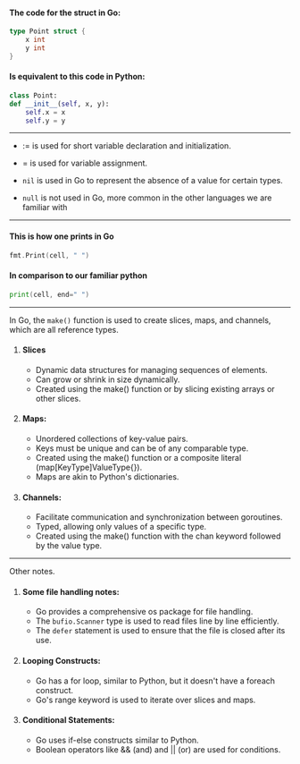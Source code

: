 #### The code for the struct in Go:
```go
type Point struct {
    x int
    y int
}
```
#### Is equivalent to this code in Python:
```python
class Point:
def __init__(self, x, y):
    self.x = x
    self.y = y
```
------
- := is used for short variable declaration and initialization.
- = is used for variable assignment.

- `nil` is used in Go to represent the absence of a value for certain types.
- `null` is not used in Go, more common in the other languages we are familiar with
------
#### This is how one prints in Go
```go
fmt.Print(cell, " ")
```

#### In comparison to our familiar python
```go
print(cell, end=" ")
```
----

In Go, the `make()` function is used to create slices, maps, and channels, which are all reference types.
1. #### Slices
    - Dynamic data structures for managing sequences of elements.
    - Can grow or shrink in size dynamically.
    - Created using the make() function or by slicing existing arrays or other slices.
2. #### Maps:
    - Unordered collections of key-value pairs.
    - Keys must be unique and can be of any comparable type.
    - Created using the make() function or a composite literal (map[KeyType]ValueType{}).
    - Maps are akin to Python's dictionaries.
3. #### Channels:
    - Facilitate communication and synchronization between goroutines.
    - Typed, allowing only values of a specific type.
    - Created using the make() function with the chan keyword followed by the value type.
---

Other notes.
1. #### Some file handling notes:
    - Go provides a comprehensive os package for file handling.
    - The `bufio.Scanner` type is used to read files line by line efficiently.
    - The `defer` statement is used to ensure that the file is closed after its use.

2. #### Looping Constructs:
    - Go has a for loop, similar to Python, but it doesn't have a foreach construct.
    - Go's range keyword is used to iterate over slices and maps.

3. #### Conditional Statements:
    - Go uses if-else constructs similar to Python.
    - Boolean operators like && (and) and || (or) are used for conditions.

